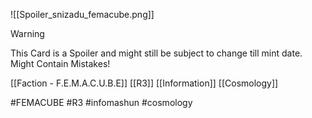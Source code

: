 ![[Spoiler_snizadu_femacube.png]]


> [!warning] 
> This Card is a Spoiler and might still be subject to change till mint date. 
> Might Contain Mistakes!


[[Faction - F.E.M.A.C.U.B.E]]
[[R3]]
[[Information]]
[[Cosmology]]

#FEMACUBE #R3 #infomashun #cosmology 